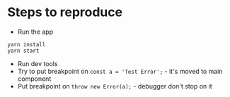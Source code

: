 # Steps to reproduce

- Run the app
```
yarn install
yarn start 
```
- Run dev tools 
- Try to put breakpoint on `const a = 'Test Error';` - it's moved to main component
- Put breakpoint on `throw new Error(a);` - debugger don't stop on it